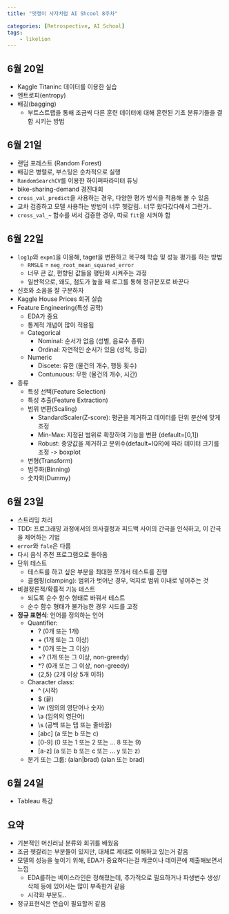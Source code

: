 ```yaml
---
title: "멋쟁이 사자처럼 AI Shcool 8주차"

categories: [Retrospective, AI School]
tags:
    - likelion
---
```


## 6월 20일
- Kaggle Titaninc 데이터를 이용한 실습
- 엔트로피(entropy)
- 배깅(bagging)
  - 부트스트랩을 통해 조금씩 다른 훈련 데이터에 대해 훈련된 기초 분류기들을 결합 시키는 방법

## 6월 21일
- 랜덤 포레스트 (Random Forest)
- 배깅은 병렬로, 부스팅은 순차적으로 실행
- `RandomSearchCV`를 이용한 하이퍼파라미터 튜닝
- bike-sharing-demand 경진대회
- `cross_val_predict`을 사용하는 경우, 다양한 평가 방식을 적용해 볼 수 있음
- 교차 검증하고 모델 사용하는 방법이 너무 헷갈림.. 너무 왔다갔다해서 그런가..
- `cross_val_~` 함수를 써서 검증한 경우, 따로 `fit`을 시켜야 함

## 6월 22일
- `log1p`와 `expm1`을 이용해, taget을 변환하고 복구해 학습 및 성능 평가를 하는 방법
  - `RMSLE` = `neg_root_mean_squared_error`
  - 너무 큰 값, 편향된 값들을 평탄화 시켜주는 과정
  - 일반적으로, 왜도, 첨도가 높을 때 로그를 통해 정규분포로 바꾼다
- 신호와 소음을 잘 구분하자
- Kaggle House Prices 회귀 실습
- Feature Engineering(특성 공학)
  - EDA가 중요
  - 통계적 개념이 많이 적용됨
  - Categorical
      - Nominal: 순서가 없음 (성별, 음료수 종류)
      - Ordinal: 자연적인 순서가 있음 (성적, 등급)
  - Numeric
      - Discete: 유한 (물건의 개수, 행동 횟수)
      - Contunuous: 무한 (물건의 개수, 시간)
- 종류
  - 특성 선택(Feature Selection)
  - 특성 추출(Feature Extraction)
  - 범위 변환(Scaling)
      - StandardScaler(Z-score): 평균을 제거하고 데이터를 단위 분산에 맞게 조정
      - Min-Max: 지정된 범위로 확장하여 기능을 변환 (default=[0,1])
      - Robust: 중앙값을 제거하고 분위수(default=IQR)에 따라 데이터 크기를 조정 -> boxplot
  - 변형(Transform)
  - 범주화(Binning)
  - 숫자화(Dummy)

## 6월 23일
- 스트리밍 처리
- TDD: 프로그래밍 과정에서의 의사결정과 피드백 사이의 간극을 인식하고, 이 간극을 제어하는 기법
- `error`와 `fale`은 다름
- 다시 음식 추천 프로그램으로 돌아옴
- 단위 테스트
  - 테스트를 하고 싶은 부분을 최대한 쪼개서 테스트를 진행
  - 클램핑(clamping): 범위가 벗어난 경우, 억지로 범위 이내로 넣어주는 것
- 비결정론적/확률적 기능 테스트
  - 되도록 순수 함수 형태로 바꿔서 테스트
  - 순수 함수 형태가 불가능한 경우 시드를 고정
- **정규 표현식**: 언어를 정의하는 언어
  - Quantifier:
      - ? (0개 또는 1개)
      - \+ (1개 또는 그 이상)
      - \* (0개 또는 그 이상)
      - \+? (1개 또는 그 이상, non-greedy)
      - \*? (0개 또는 그 이상, non-greedy)
      - {2,5} (2개 이상 5개 이하)
  - Character class:
      - ^ (시작)
      - $ (끝)
      - \w (임의의 영단어나 숫자)
      - \a (임의의 영단어)
      - \s (공백 또는 탭 또는 줄바꿈)
      - [abc] (a 또는 b 또는 c)
      - [0-9] (0 또는 1 또는 2 또는 … 8 또는 9)
      - [a-z] (a 또는 b 또는 c 또는 … y 또는 z)
  - 분기 또는 그룹: (alan\|brad) (alan 또는 brad)

## 6월 24일
- Tableau 특강

## 요약
- 기본적인 머신러닝 분류와 회귀를 배웠음
- 조금 헷갈리는 부분들이 있지만, 대체로 제대로 이해하고 있는거 같음
- 모델의 성능을 높이기 위해, EDA가 중요하다는걸 캐글이나 데이콘에 제출해보면서 느낌
  - EDA를하는 베이스라인은 정해졌는데, 추가적으로 필요하거나 파생변수 생성/삭제 등에 있어서는 많이 부족한거 같음
  - 시각화 부분도..
- 정규표현식은 연습이 필요할꺼 같음

